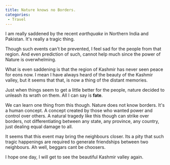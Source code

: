 ```yaml
---
title: Nature knows no Borders.
categories:
 - Travel
---
```


I am really saddened by the recent *earthquake* in Northern India and Pakistan. It's really a tragic thing.

Though such events can't be prevented, I feel sad for the people from that region. And even prediction of such, cannot help much since the power of Nature is overwhelming.

What is even saddening is that the region of Kashmir has never seen peace for eons now. I mean I have always heard of the beauty of the Kashmir valley, but it seems that that, is now a thing of the distant memories.

Just when things seem to get a little better for the people, nature decided to unleash its wrath on them. All I can say is __fate__.

We can learn one thing from this though. Nature does not know borders. It's a human concept. A concept created by those who wanted power and control over others. A natural tragedy like this though can strike over borders, not differentiating between any state, any province, any country, just dealing equal damage to all.

It seems that this event may bring the neighbours closer. Its a pity that such tragic happenings are required to generate friendships between two neighbours. Ah well, beggars cant be choosers.

I hope one day, I will get to see the beautiful Kashmir valley again.
